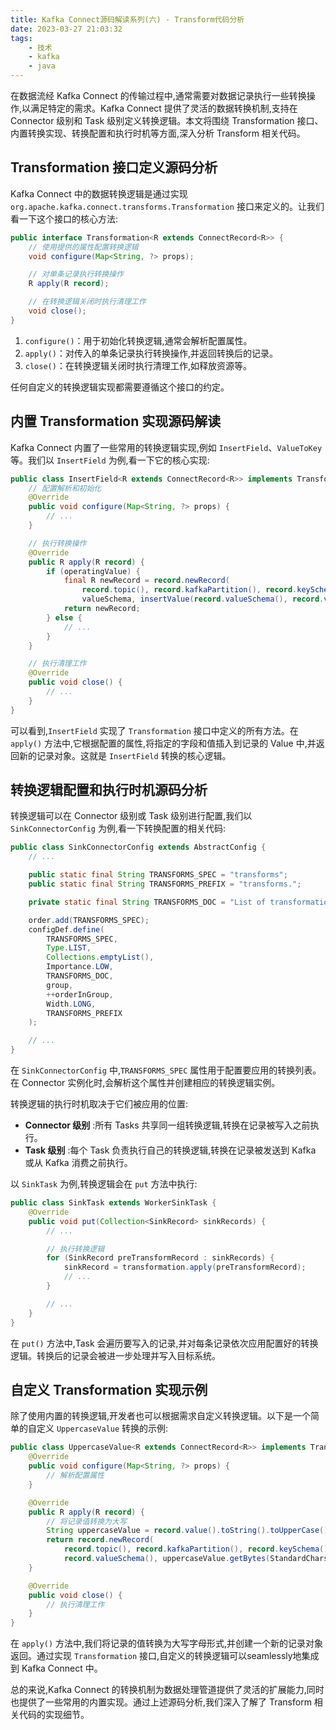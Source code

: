 ```yaml
---
title: Kafka Connect源码解读系列(六) - Transform代码分析
date: 2023-03-27 21:03:32
tags: 
    - 技术
    - kafka
    - java
---
```


在数据流经 Kafka Connect 的传输过程中,通常需要对数据记录执行一些转换操作,以满足特定的需求。Kafka Connect 提供了灵活的数据转换机制,支持在 Connector 级别和 Task 级别定义转换逻辑。本文将围绕 Transformation 接口、内置转换实现、转换配置和执行时机等方面,深入分析 Transform 相关代码。

## Transformation 接口定义源码分析

Kafka Connect 中的数据转换逻辑是通过实现 `org.apache.kafka.connect.transforms.Transformation` 接口来定义的。让我们看一下这个接口的核心方法:

```java
public interface Transformation<R extends ConnectRecord<R>> {
    // 使用提供的属性配置转换逻辑
    void configure(Map<String, ?> props);

    // 对单条记录执行转换操作
    R apply(R record);

    // 在转换逻辑关闭时执行清理工作
    void close();
}
```

1. `configure()`：用于初始化转换逻辑,通常会解析配置属性。
2. `apply()`：对传入的单条记录执行转换操作,并返回转换后的记录。
3. `close()`：在转换逻辑关闭时执行清理工作,如释放资源等。

任何自定义的转换逻辑实现都需要遵循这个接口的约定。

## 内置 Transformation 实现源码解读

Kafka Connect 内置了一些常用的转换逻辑实现,例如 `InsertField`、`ValueToKey` 等。我们以 `InsertField` 为例,看一下它的核心实现:

```java
public class InsertField<R extends ConnectRecord<R>> implements Transformation<R> {
    // 配置解析和初始化
    @Override
    public void configure(Map<String, ?> props) {
        // ...
    }

    // 执行转换操作
    @Override
    public R apply(R record) {
        if (operatingValue) {
            final R newRecord = record.newRecord(
                record.topic(), record.kafkaPartition(), record.keySchema(), record.key(),
                valueSchema, insertValue(record.valueSchema(), record.value(), fieldsAndSource));
            return newRecord;
        } else {
            // ...
        }
    }

    // 执行清理工作
    @Override
    public void close() {
        // ...
    }
}
```

可以看到,`InsertField` 实现了 `Transformation` 接口中定义的所有方法。在 `apply()` 方法中,它根据配置的属性,将指定的字段和值插入到记录的 Value 中,并返回新的记录对象。这就是 `InsertField` 转换的核心逻辑。

## 转换逻辑配置和执行时机源码分析

转换逻辑可以在 Connector 级别或 Task 级别进行配置,我们以 `SinkConnectorConfig` 为例,看一下转换配置的相关代码:

```java
public class SinkConnectorConfig extends AbstractConfig {
    // ... 

    public static final String TRANSFORMS_SPEC = "transforms";
    public static final String TRANSFORMS_PREFIX = "transforms.";

    private static final String TRANSFORMS_DOC = "List of transformation to be applied for each record";

    order.add(TRANSFORMS_SPEC);
    configDef.define(
        TRANSFORMS_SPEC,
        Type.LIST,
        Collections.emptyList(),
        Importance.LOW,
        TRANSFORMS_DOC,
        group,
        ++orderInGroup,
        Width.LONG,
        TRANSFORMS_PREFIX
    );

    // ...
}
```

在 `SinkConnectorConfig` 中,`TRANSFORMS_SPEC` 属性用于配置要应用的转换列表。在 Connector 实例化时,会解析这个属性并创建相应的转换逻辑实例。

转换逻辑的执行时机取决于它们被应用的位置:

- **Connector 级别** :所有 Tasks 共享同一组转换逻辑,转换在记录被写入之前执行。
- **Task 级别** :每个 Task 负责执行自己的转换逻辑,转换在记录被发送到 Kafka 或从 Kafka 消费之前执行。

以 `SinkTask` 为例,转换逻辑会在 `put` 方法中执行:

```java
public class SinkTask extends WorkerSinkTask {
    @Override
    public void put(Collection<SinkRecord> sinkRecords) {
        // ...

        // 执行转换逻辑
        for (SinkRecord preTransformRecord : sinkRecords) {
            sinkRecord = transformation.apply(preTransformRecord);
            // ...
        }

        // ...
    }
}
```

在 `put()` 方法中,Task 会遍历要写入的记录,并对每条记录依次应用配置好的转换逻辑。转换后的记录会被进一步处理并写入目标系统。

## 自定义 Transformation 实现示例

除了使用内置的转换逻辑,开发者也可以根据需求自定义转换逻辑。以下是一个简单的自定义 `UppercaseValue` 转换的示例:

```java
public class UppercaseValue<R extends ConnectRecord<R>> implements Transformation<R> {
    @Override
    public void configure(Map<String, ?> props) {
        // 解析配置属性
    }

    @Override
    public R apply(R record) {
        // 将记录值转换为大写
        String uppercaseValue = record.value().toString().toUpperCase();
        return record.newRecord(
            record.topic(), record.kafkaPartition(), record.keySchema(), record.key(),
            record.valueSchema(), uppercaseValue.getBytes(StandardCharsets.UTF_8));
    }

    @Override
    public void close() {
        // 执行清理工作
    }
}
```

在 `apply()` 方法中,我们将记录的值转换为大写字母形式,并创建一个新的记录对象返回。通过实现 `Transformation` 接口,自定义的转换逻辑可以seamlessly地集成到 Kafka Connect 中。

总的来说,Kafka Connect 的转换机制为数据处理管道提供了灵活的扩展能力,同时也提供了一些常用的内置实现。通过上述源码分析,我们深入了解了 Transform 相关代码的实现细节。
